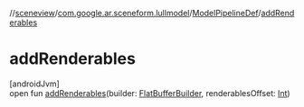 //[sceneview](../../../index.md)/[com.google.ar.sceneform.lullmodel](../index.md)/[ModelPipelineDef](index.md)/[addRenderables](add-renderables.md)

# addRenderables

[androidJvm]\
open fun [addRenderables](add-renderables.md)(builder: [FlatBufferBuilder](../../com.google.flatbuffers/-flat-buffer-builder/index.md), renderablesOffset: [Int](https://kotlinlang.org/api/latest/jvm/stdlib/kotlin/-int/index.html))
